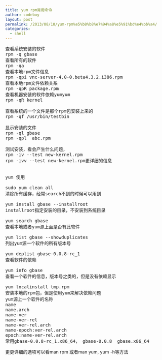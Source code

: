 ```yaml
---
title: yum rpm常用命令
author: codeboy
layout: post
permalink: /2013/08/10/yum-rpm%e5%b8%b8%e7%94%a8%e5%91%bd%e4%bb%a4/
categories:
  - shell
---
```

<pre>查看系统安装的软件
rpm -q gbase
查看所有的软件
rpm -qa
查看本地rpm文件信息
rpm -qpi vnc-server-4.0-0.beta4.3.2.i386.rpm
查看本地rpm文件依赖关系
rpm -qpR package.rpm
查看机器安装的软件依赖yumyum
rpm -qR kernel

查看系统的一个文件是那个rpm包安装上来的
rpm -qf /usr/bin/testbin

显示安装的文件
rpm -ql gbase
rpm -qpl  abc.rpm

测试安装，看会产生什么问题，
rpm -iv --test new-kernel.rpm
rpm -ivv --test new-kernel.rpm更详细的信息


yum 使用

sudo yum clean all
清除所有缓存，经常search不到的时候可以用到

yum install gbase --installroot
installroot指定安装的目录，不安装到系统目录

yum search gbase
查看本地或者yum源上面是否有此软件

yum list gbase --showduplicates
列出yum源一个软件的所有版本号

yum deplist gbase-0.0.8-rc_1
查看软件的依赖

yum info gbase
查看一个软件的信息，版本号之类的，但是没有依赖显示
    
yum localinstall tmp.rpm
安装本地的rpm包，但是使用yum来解决依赖问题
yum源上一个软件的名称
name
name.arch
name-ver
name-ver-rel
name-ver-rel.arch
name-epoch:ver-rel.arch
epoch:name-ver-rel.arch
常用gbase-0.0.8-rc_1.x86_64， gbase-0.0.8  gbase.x86_64
</pre>

更更详细的选项可以看man rpm 或者man yum, yum -h等方法